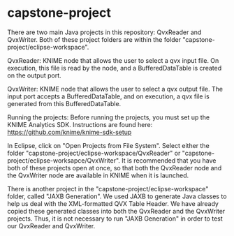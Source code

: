 # capstone-project
There are two main Java projects in this repository: QvxReader and QvxWriter.
Both of these project folders are within the folder "capstone-project/eclipse-workspace".

QvxReader: KNIME node that allows the user to select a qvx input file. On execution, this file is read by the node, and a BufferedDataTable
is created on the output port.

QvxWriter: KNIME node that allows the user to select a qvx output file. The input port accepts a BufferedDataTable, and on execution,
a qvx file is generated from this BufferedDataTable.

Running the projects:
Before running the projects, you must set up the KNIME Analytics SDK. Instructions are found here:
https://github.com/knime/knime-sdk-setup

In Eclipse, click on "Open Projects from File System". Select either the folder "capstone-project/eclipse-workspace/QvxReader" or
"capstone-project/eclipse-worksapce/QvxWriter". It is recommended that you have both of these projects open at once, so that
both the QvxReader node and the QvxWriter node are available in KNIME when it is launched.

There is another project in the "capstone-project/eclipse-workspace" folder, called "JAXB Generation". We used JAXB to generate Java classes to help
us deal with the XML-formatted QVX Table Header. We have already copied these generated classes into both the QvxReader and the QvxWriter projects. Thus,
it is not necessary to run "JAXB Generation" in order to test our QvxReader and QvxWriter.
